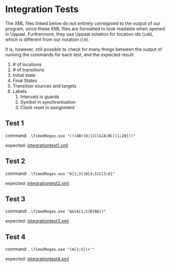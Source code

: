 # Integration Tests
The XML files linked below do not entirely correspond to the output of our program, since these XML files are formatted to look readable when opened in Uppaal. Furthermore, they use Uppaal notation for location ids (`id0`), which is different from our notation (`l0`). 

It is, however, still possible to check for many things between the output of running the commands for each test, and the expected result:

1. \# of locations
2. \# of transitions
3. Initial state
4. Final States
5. Transition sources and targets
6. Labels
   1. Intervals in guards
   2. Symbol in synchronisation
   3. Clock reset in assignment

## Test 1
command: `.\TimedRegex.exe "(((AB)[0;1]C)&(A(BC)[1;20]))"`

expected: [integrationtest1.xml](integrationtest1.xml)

## Test 2
command: `.\TimedRegex.exe "A[1;3]|B[4;5]C[3;6]"`

expected: [integrationtest2.xml](integrationtest2.xml)

## Test 3
command: `.\TimedRegex.exe "A&(A[1;5]B{BA})"`

expected: [integrationtest3.xml](integrationtest3.xml)

## Test 4
command: `.\TimedRegex.exe "(A[1;5])+'"`

expected: [integrationtest4.xml](integrationtest4.xml)
